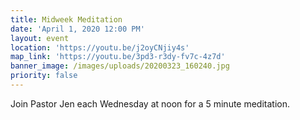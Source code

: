 ```yaml
---
title: Midweek Meditation
date: 'April 1, 2020 12:00 PM'
layout: event
location: 'https://youtu.be/j2oyCNjiy4s'
map_link: 'https://youtu.be/3pd3-r3dy-fv7c-4z7d'
banner_image: /images/uploads/20200323_160240.jpg
priority: false
---
```

Join Pastor Jen each Wednesday at noon for a 5 minute meditation.